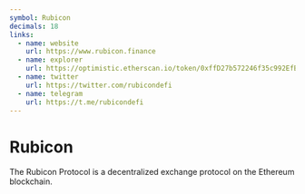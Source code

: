 ```yaml
---
symbol: Rubicon
decimals: 18
links:
  - name: website
    url: https://www.rubicon.finance
  - name: explorer
    url: https://optimistic.etherscan.io/token/0xffD27b572246f35c992EfB28DD8cB730b93Ed301
  - name: twitter
    url: https://twitter.com/rubicondefi
  - name: telegram
    url: https://t.me/rubicondefi
---
```


# Rubicon

The Rubicon Protocol is a decentralized exchange protocol on the Ethereum blockchain.
